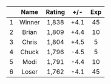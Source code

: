 | |Name|Rating|+/-|Exp|
|-|:--:|:----:|:-:|:-:|
|1|Winner|1,838|+4.1|45|
|2|Brian|1,809|+4.4|10|
|3|Chris|1,804|+4.5|5|
|4|Chuck|1,796|-4.5|5|
|5|Modi|1,791|-4.4|10|
|6|Loser|1,762|-4.1|45|
